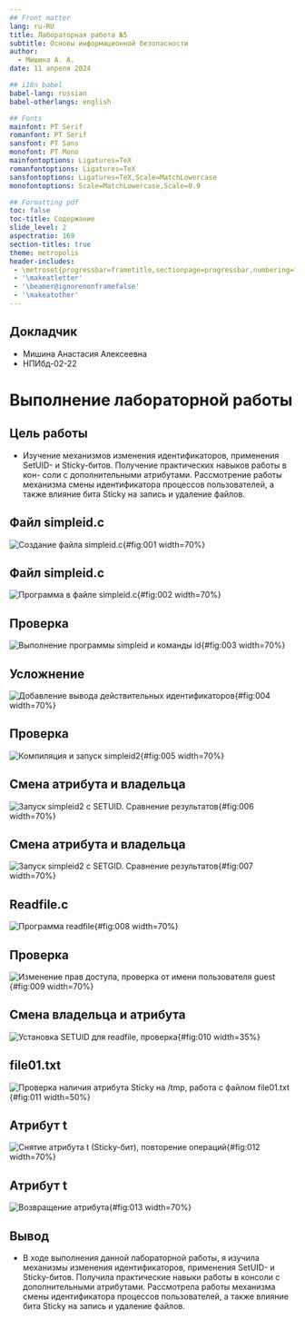 ```yaml
---
## Front matter
lang: ru-RU
title: Лабораторная работа №5
subtitle: Основы информационной безопасности
author:
  - Мишина А. А.
date: 11 апреля 2024

## i18n babel
babel-lang: russian
babel-otherlangs: english

## Fonts
mainfont: PT Serif
romanfont: PT Serif
sansfont: PT Sans
monofont: PT Mono
mainfontoptions: Ligatures=TeX
romanfontoptions: Ligatures=TeX
sansfontoptions: Ligatures=TeX,Scale=MatchLowercase
monofontoptions: Scale=MatchLowercase,Scale=0.9

## Formatting pdf
toc: false
toc-title: Содержание
slide_level: 2
aspectratio: 169
section-titles: true
theme: metropolis
header-includes:
 - \metroset{progressbar=frametitle,sectionpage=progressbar,numbering=fraction}
 - '\makeatletter'
 - '\beamer@ignorenonframefalse'
 - '\makeatother'
---
```


## Докладчик

- Мишина Анастасия Алексеевна
- НПИбд-02-22

# Выполнение лабораторной работы

## Цель работы

- Изучение механизмов изменения идентификаторов, применения SetUID- и Sticky-битов. Получение практических навыков работы в кон- соли с дополнительными атрибутами. Рассмотрение работы механизма смены идентификатора процессов пользователей, а также влияние бита Sticky на запись и удаление файлов.

## Файл simpleid.c

![Создание файла simpleid.c](image/1.png){#fig:001 width=70%}

## Файл simpleid.c

![Программа в файле simpleid.c](image/2.png){#fig:002 width=70%}

## Проверка

![Выполнение программы simpleid и команды id](image/3.png){#fig:003 width=70%}

## Усложнение

![Добавление вывода действительных идентификаторов](image/4.png){#fig:004 width=70%}

## Проверка

![Компиляция и запуск simpleid2](image/5.png){#fig:005 width=70%}

## Смена атрибута и владельца

![Запуск simpleid2 с SETUID. Сравнение результатов](image/6.png){#fig:006 width=70%}

## Смена атрибута и владельца

![Запуск simpleid2 с SETGID. Сравнение результатов](image/7.png){#fig:007 width=70%}

## Readfile.c

![Программа readfile](image/8.png){#fig:008 width=70%}

## Проверка

![Изменение прав доступа, проверка от имени пользователя guest](image/9.png){#fig:009 width=70%}

## Смена владельца и атрибута

![Установка SETUID для readfile, проверка](image/10.png){#fig:010 width=35%}

## file01.txt

![Проверка наличия атрибута Sticky на /tmp, работа с файлом file01.txt](image/11.png){#fig:011 width=50%}

## Атрибут t

![Снятие атрибута t (Sticky-бит), повторение операций](image/12.png){#fig:012 width=70%}

## Атрибут t

![Возвращение атрибута](image/13.png){#fig:013 width=70%}


## Вывод

- В ходе выполнения данной лабораторной работы, я изучила механизмы изменения идентификаторов, применения SetUID- и Sticky-битов. Получила практические навыки работы в консоли с дополнительными атрибутами. Рассмотрела работы механизма смены идентификатора процессов пользователей, а также влияние бита Sticky на запись и удаление файлов.